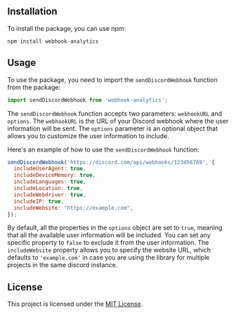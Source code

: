 ## Installation

To install the package, you can use npm:

```
npm install webhook-analytics
````

## Usage

To use the package, you need to import the `sendDiscordWebhook` function from the package:

```javascript
import sendDiscordWebhook from 'webhook-analytics';
````

The `sendDiscordWebhook` function accepts two parameters: `webhookURL` and `options`. The `webhookURL` is the URL of your Discord webhook where the user information will be sent. The `options` parameter is an optional object that allows you to customize the user information to include.

Here's an example of how to use the `sendDiscordWebhook` function:

```javascript
sendDiscordWebhook('https://discord.com/api/webhooks/123456789', {
  includeUserAgent: true,
  includeDeviceMemory: true,
  includeLanguages: true,
  includeLocation: true,
  includeWebdriver: true,
  includeIP: true,
  includeWebsite: "https://example.com",
});
```

By default, all the properties in the `options` object are set to `true`, meaning that all the available user information will be included. You can set any specific property to `false` to exclude it from the user information. The `includeWebsite` property allows you to specify the website URL, which defaults to `'example.com'` in case you are using the library for multiple projects in the same discord instance.

## License

This project is licensed under the [MIT License](LICENSE).



